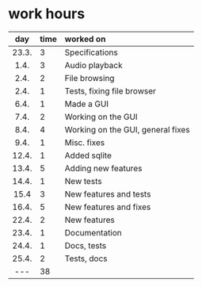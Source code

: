 # work hours

| day  | time | worked on | 
| :-:  | :--- | :-------- |
| 23.3.| 3	  | Specifications |
| 1.4. | 3    | Audio playback |
| 2.4. | 2    | File browsing |
| 2.4. | 1    | Tests, fixing file browser |
| 6.4. | 1    | Made a GUI |
| 7.4. | 2    | Working on the GUI |
| 8.4. | 4    | Working on the GUI, general fixes |
| 9.4. | 1    | Misc. fixes |
| 12.4.| 1	  | Added sqlite |
| 13.4.| 5    | Adding new features |
| 14.4.| 1    | New tests |
| 15.4 | 3    | New features and tests |
| 16.4.| 5    | New features and fixes |
| 22.4.| 2    | New features |
| 23.4.| 1    | Documentation |
| 24.4.| 1    | Docs, tests |
| 25.4.| 2    | Tests, docs |
| ---  | 38   | | 

